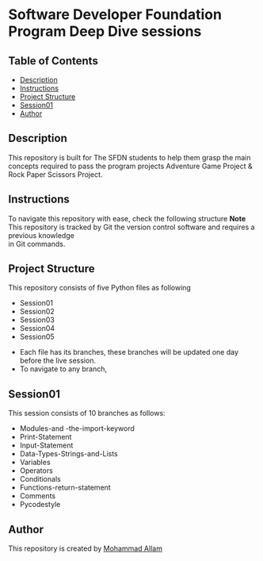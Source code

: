 # Software Developer Foundation Program Deep Dive sessions

## Table of Contents

* [Description](#description)
* [Instructions](#instruction)
* [Project Structure](#project_structure)
* [Session01](#session01)
* [Author](#author)

## Description

This repository is built for The SFDN students to help them grasp the main concepts
required to pass the program projects Adventure Game Project & Rock Paper Scissors Project.

## Instructions

To navigate this repository with ease, check the following structure
**Note**
This repository is tracked by Git the version control software and requires a previous knowledge  
in Git commands.

## Project Structure

This repository consists of five Python files as following
* Session01
* Session02
* Session03
* Session04
* Session05
- Each file has its branches, these branches will be updated one day before the live session.
- To navigate to any branch, 

## Session01
This session consists of 10 branches as follows:
* Modules-and -the-import-keyword
* Print-Statement
* Input-Statement
* Data-Types-Strings-and-Lists
* Variables
* Operators
* Conditionals
* Functions-return-statement
* Comments
* Pycodestyle 

## Author
This repository is created by [Mohammad Allam](http://freelanegy.club)